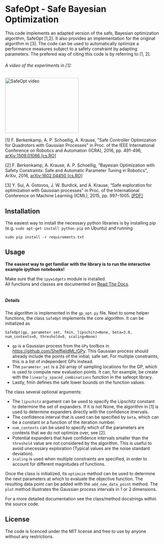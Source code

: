 # SafeOpt - Safe Bayesian Optimization

This code implements an adapted version of the safe, Bayesian optimization algorithm, SafeOpt [1,2]. It also provides an implementation for the original algorithm in [3]. The code can be used to automatically optimize a performance measures subject to a safety constraint by adapting parameters. The prefered way of citing this code is by referring to [1, 2].

###### A video of the experiments in [1]:
<a href="http://www.youtube.com/watch?feature=player_embedded&v=GiqNQdzc5TI" target="_blank"><img src="http://img.youtube.com/vi/GiqNQdzc5TI/0.jpg" alt="SafeOpt video" width="240" height="180" border="0" /></a>

[1] F. Berkenkamp, A. P. Schoellig, A. Krause, "Safe Controller Optimization for Quadrotors with Gaussian Processes" in Proc. of the IEEE International Conference on Robotics and Automation (ICRA), 2016, pp. 491-496, <a href="http://arxiv.org/abs/1509.01066" target="_blank">arXiv:1509.01066 [cs.RO]</a>

[2] F. Berkenkamp, A. Krause, A. P. Schoellig, "Bayesian Optimization with Safety Constraints: Safe and Automatic Parameter Tuning in Robotics", ArXiv, 2016, <a href="http://arxiv.org/abs/1602.04450" target=_blank>arXiv:1602.04450 [cs.RO]</a>

[3] Y. Sui, A. Gotovos, J. W. Burdick, and A. Krause, “Safe exploration for optimization with Gaussian processes” in Proc. of the International Conference on Machine Learning (ICML), 2015, pp. 997–1005. <a href="https://las.inf.ethz.ch/files/sui15icml-long.pdf" target=_blank>[PDF]</a>


## Installation
The easiest way to install the necessary python libraries is by installing pip (e.g. ```sudo apt-get install python-pip``` on Ubuntu) and running

```sudo pip install -r requirements.txt```

## Usage

<b>The easiest way to get familiar with the library is to run the interactive example ipython notebooks!</b>

Make sure that the ```ipywidgets``` module is installed.<br>
All functions and classes are documented on <a href="http://safeopt.readthedocs.org/en/latest/" target="_blank">Read The Docs</a>.
<br><br>

##### Details
The algorithm is implemented in the ```gp_opt.py``` file. Next to some helper
functions, the class ```SafeOpt``` implements the core algorithm. It can be
initialized as

```SafeOpt(gp, parameter_set, fmin, lipschitz=None, beta=3.0, num_contexts=0, threshold=0, scaling=None)```

* ```gp``` is a Gaussian process from the ```GPy``` toolbox in <url>https://github.com/SheffieldML/GPy</url>. This Gaussian process should already include the points of the initial, safe set. For multiple constraints, this is a list of independent GPs instead.
* The ```parameter_set``` is a 2d-array of sampling locations for the GP, which is used to compute new evaluation points. It can, for example, be create with the ```linearly_spaced_combinations``` function in the safeopt library.
* Lastly, fmin defines the safe lower bounds on the function values.

The class several optional arguments:
* The ```lipschitz``` argument can be used to specify the Lipschitz constant to determine the set of expanders. If it is not None, the algorithm in [1] is used to determine expanders directly with the confidence itnervals.
* The confidence interval that is used can be specified by ```beta```, which can be a constant or a function of the iteration number.
* ```num_contexts``` can be used to specify which of the parameters are contexts that we do not optimize over, see [2].
* Potential expanders that have confidence intervals smaller than the ```threshold``` value are not considered by the algorithm. This is useful to avoid unecessary exploration (Typical values are the noise standard deviation).
* ```scaling``` is used when multiple constraints are specified, in order to account for different magnitudes of functions.

Once the class is initialized, its ```optimize``` method can be used to determine the next parameters at which to evaluate the objective function. The resulting data point can be added with the ```add_new_data_point``` method. The ```plot``` method illustrates the Gaussian process intervals in 1 or 2 dimensions.

For a more detailed documentation see the class/method docstrings within the source code.

## License

The code is licenced under the MIT license and free to use by anyone without any restrictions.
